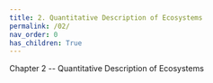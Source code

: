 ```yaml
---
title: 2. Quantitative Description of Ecosystems
permalink: /02/
nav_order: 0
has_children: True
---
```


Chapter 2 -- Quantitative Description of Ecosystems